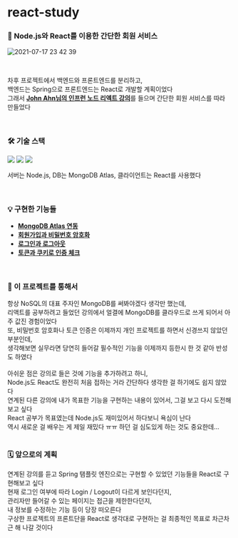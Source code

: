 # react-study

### 🚀 Node.js와 React를 이용한 간단한 회원 서비스  

![2021-07-17 23 42 39](https://user-images.githubusercontent.com/80666066/126040577-056b2f65-7597-4766-a7a5-6f8686110831.gif)


<br/> 

차후 프로젝트에서 백엔드와 프론트엔드를 분리하고,  
백엔드는 Spring으로 프론트엔드는 React로 개발할 계획이었다   
그래서 [**John Ahn님의 인프런 노드 리엑트 강의**](https://inf.run/Xmfb)를 들으며 간단한 회원 서비스를 따라 만들었다  

<br/>

### 🛠️ 기술 스택

<img src="https://img.shields.io/badge/Node.js-339933?style=flat-square&logo=Node.js&logoColor=white"/></a>
<img src="https://img.shields.io/badge/MongoDB-47A248?style=flat-square&logo=MongoDB&logoColor=white"/></a>
<img src="https://img.shields.io/badge/React-61DAFB?style=flat-square&logo=React&logoColor=white"/></a>

서버는 Node.js, DB는 MongoDB Atlas, 클라이언트는 React를 사용했다  

<br/>

### 💡 구현한 기능들  

- [**MongoDB Atlas 연동**](./documents/MongoDB%20Atlas%20연동.md)  
- [**회원가입과 비밀번호 암호화**](./documents/회원가입과%20비밀번호%20암호화.md)  
- [**로그인과 로그아웃**](./documents/로그인과%20로그아웃.md)  
- [**토큰과 쿠키로 인증 체크**](./documents/토큰과%20쿠키로%20인증%20체크.md)    

<br/>

### 🎁 이 프로젝트를 통해서  

항상 NoSQL의 대표 주자인 MongoDB를 써봐야겠다 생각만 했는데,  
리액트를 공부하려고 들었던 강의에서 얼결에 MongoDB를 클라우드로 쓰게 되어서 아주 값진 경험이었다  
또, 비밀번호 암호화나 토큰 인증은 이제까지 개인 프로젝트를 하면서 신경쓰지 않았던 부분인데,  
생각해보면 실무라면 당연히 들어갈 필수적인 기능을 이제까지 등한시 한 것 같아 반성도 하였다  
<br/>
아쉬운 점은 강의로 들은 것에 기능을 추가하려고 하니,  
Node.js도 React도 완전히 처음 접하는 거라 간단하다 생각한 걸 하기에도 쉽지 않았다  
연계된 다른 강의에 내가 목표한 기능을 구현하는 내용이 있어서, 그걸 보고 다시 도전해보고 싶다  
React 공부가 목표였는데 Node.js도 재미있어서 하다보니 욕심이 난다  
역시 새로운 걸 배우는 게 제일 재밌다 ㅠㅠ 하던 걸 심도있게 하는 것도 중요한데...  
<br/>

### 🗓️ 앞으로의 계획 

연계된 강의를 듣고 Spring 탬플릿 엔진으로는 구현할 수 있었던 기능들을 React로 구현해보고 싶다  
현재 로그인 여부에 따라 Login / Logout이 다르게 보인다던지,  
관리자만 들어갈 수 있는 페이지는 접근을 제한한다던지,  
내 정보를 수정하는 기능 등이 당장 떠오른다  
구상한 프로젝트의 프론트단을 React로 생각대로 구현하는 걸 최종적인 목표로 차근차근 해 나갈 것이다  

<br/>



<br/>

